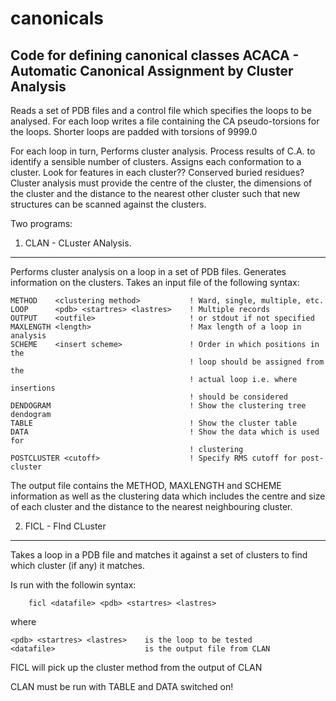 # canonicals
Code for defining canonical classes
ACACA - Automatic Canonical Assignment by Cluster Analysis
----------------------------------------------------------

Reads a set of PDB files and a control file which specifies the loops to be
analysed. For each loop writes a file containing the CA pseudo-torsions
for the loops. Shorter loops are padded with torsions of 9999.0

For each loop in turn,
Performs cluster analysis.
Process results of C.A. to identify a sensible number of clusters.
Assigns each conformation to a cluster.
Look for features in each cluster?? Conserved buried residues?
Cluster analysis must provide the centre of the cluster, the dimensions of 
the cluster and the distance to the nearest other cluster such that new
structures can be scanned against the clusters.

Two programs:

1) CLAN - CLuster ANalysis.
---------------------------
Performs cluster analysis on a loop in a set of PDB files. Generates
information on the clusters.
Takes an input file of the following syntax:

    METHOD    <clustering method>           ! Ward, single, multiple, etc.
    LOOP      <pdb> <startres> <lastres>    ! Multiple records
    OUTPUT    <outfile>                     ! or stdout if not specified
    MAXLENGTH <length>                      ! Max length of a loop in analysis
    SCHEME    <insert scheme>               ! Order in which positions in the 
                                            ! loop should be assigned from the 
                                            ! actual loop i.e. where insertions 
                                            ! should be considered
    DENDOGRAM                               ! Show the clustering tree dendogram
    TABLE                                   ! Show the cluster table
    DATA                                    ! Show the data which is used for
                                            ! clustering
    POSTCLUSTER <cutoff>                    ! Specify RMS cutoff for post-cluster

The output file contains the METHOD, MAXLENGTH and SCHEME information as
well as the clustering data which includes the centre and size of each
cluster and the distance to the nearest neighbouring cluster.


2) FICL - FInd CLuster
----------------------
Takes a loop in a PDB file and matches it against a set of clusters to
find which cluster (if any) it matches.

Is run with the followin syntax:

        ficl <datafile> <pdb> <startres> <lastres>

where

    <pdb> <startres> <lastres>    is the loop to be tested
    <datafile>                    is the output file from CLAN

FICL will pick up the cluster method from the output of CLAN

CLAN must be run with TABLE and DATA switched on!
